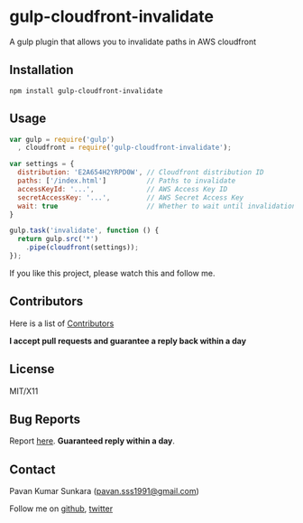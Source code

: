 # gulp-cloudfront-invalidate
A gulp plugin that allows you to invalidate paths in AWS cloudfront

## Installation
```
npm install gulp-cloudfront-invalidate
```

## Usage

```js
var gulp = require('gulp')
  , cloudfront = require('gulp-cloudfront-invalidate');

var settings = {
  distribution: 'E2A654H2YRPD0W', // Cloudfront distribution ID
  paths: ['/index.html']          // Paths to invalidate
  accessKeyId: '...',             // AWS Access Key ID
  secretAccessKey: '...',         // AWS Secret Access Key
  wait: true                      // Whether to wait until invalidation is completed (default: false)
}

gulp.task('invalidate', function () {
  return gulp.src('*')
    .pipe(cloudfront(settings));
});
```


If you like this project, please watch this and follow me.

## Contributors
Here is a list of [Contributors](http://github.com/pksunkara/gulp-cloudfront-invalidate/contributors)

__I accept pull requests and guarantee a reply back within a day__

## License
MIT/X11

## Bug Reports
Report [here](http://github.com/pksunkara/gulp-cloudfront-invalidate/issues). __Guaranteed reply within a day__.

## Contact
Pavan Kumar Sunkara (pavan.sss1991@gmail.com)

Follow me on [github](https://github.com/users/follow?target=pksunkara), [twitter](http://twitter.com/pksunkara)
